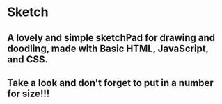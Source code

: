# Sketch

## A lovely and simple sketchPad for drawing and doodling, made with Basic HTML, JavaScript, and CSS.
## Take a look and don't forget to put in a number for size!!!
